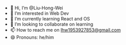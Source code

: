 - 👋 Hi, I’m @Liu-Hong-Wei
- 👀 I’m interested in Web Dev
- 🌱 I’m currently learning React and OS
- 💞️ I’m looking to collaborate on learning
- 📫 How to reach me on lhw1953927853@gmail.com
- 😄 Pronouns: he/him

<!---
Liu-Hong-Wei/Liu-Hong-Wei is a ✨ special ✨ repository because its `README.md` (this file) appears on your GitHub profile.
You can click the Preview link to take a look at your changes.
--->
